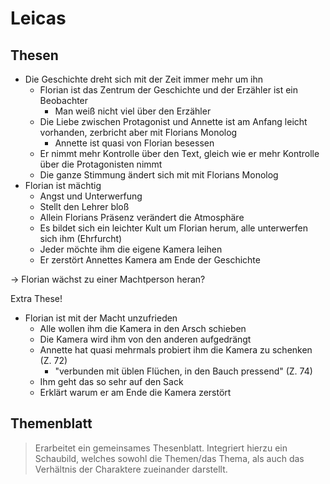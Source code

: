 # Leicas

## Thesen

- Die Geschichte dreht sich mit der Zeit immer mehr um ihn
    - Florian ist das Zentrum der Geschichte und der Erzähler ist ein Beobachter
        - Man weiß nicht viel über den Erzähler
    - Die Liebe zwischen Protagonist und Annette ist am Anfang leicht vorhanden, zerbricht aber mit Florians Monolog
        - Annette ist quasi von Florian besessen
    - Er nimmt mehr Kontrolle über den Text, gleich wie er mehr Kontrolle über die Protagonisten nimmt
    - Die ganze Stimmung ändert sich mit mit Florians Monolog
- Florian ist mächtig
    - Angst und Unterwerfung
    - Stellt den Lehrer bloß
    - Allein Florians Präsenz verändert die Atmosphäre
    - Es bildet sich ein leichter Kult um Florian herum, alle unterwerfen sich ihm (Ehrfurcht)
    - Jeder möchte ihm die eigene Kamera leihen
    - Er zerstört Annettes Kamera am Ende der Geschichte

$\rightarrow$ Florian wächst zu einer Machtperson heran?

Extra These!

- Florian ist mit der Macht unzufrieden
    - Alle wollen ihm die Kamera in den Arsch schieben
    - Die Kamera wird ihm von den anderen aufgedrängt
    - Annette hat quasi mehrmals probiert ihm die Kamera zu schenken (Z. 72)
        - "verbunden mit üblen Flüchen, in den Bauch pressend" (Z. 74)
    - Ihm geht das so sehr auf den Sack
    - Erklärt warum er am Ende die Kamera zerstört

## Themenblatt

> Erarbeitet ein gemeinsames Thesenblatt. Integriert hierzu ein Schaubild, welches sowohl die Themen/das Thema, als auch das Verhältnis der Charaktere zueinander darstellt.
